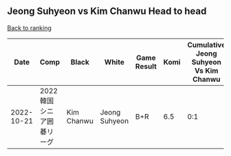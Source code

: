 ## Jeong Suhyeon vs Kim Chanwu Head to head

[Back to ranking](../../index.md)




| **Date** | **Comp** | **Black** | **White** | **Game Result** | **Komi** | **Cumulative Jeong Suhyeon Vs Kim Chanwu** | **Jeong Suhyeon Streak** | **Kim Chanwu Streak** | 
| --- | --- | --- | --- | --- | --- | --- | --- | --- |
| 2022-10-21 | 2022韓国シニア囲碁リーグ | Kim Chanwu | Jeong Suhyeon | B+R | 6.5 | 0:1 | 0 | 1 |





